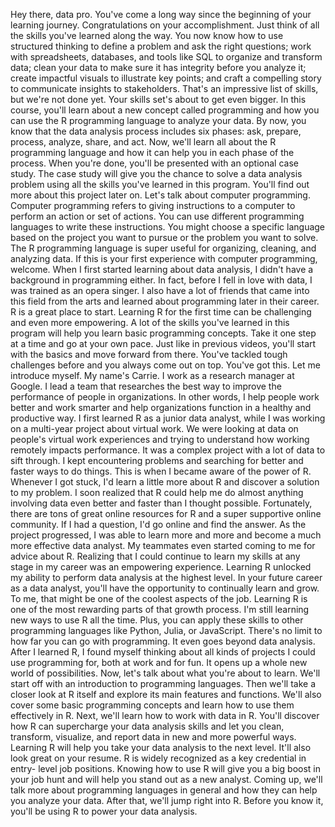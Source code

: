 

Hey there, data pro. You've come a long way since the beginning of your learning journey. Congratulations on your accomplishment. Just think of all the skills you've learned along the way. You now know how to use structured thinking to define a problem and ask the right questions; work with spreadsheets, databases, and tools like SQL to organize and transform data; clean your data to make sure it has integrity before you analyze it; create impactful visuals to illustrate key points; and craft a compelling story to communicate insights to stakeholders. That's an impressive list of skills, but we're not done yet. Your skills set's about to get even bigger. In this course, you'll learn about a new concept called programming and how you can use the R programming language to analyze your data. By now, you know that the data analysis process includes six phases: ask, prepare, process, analyze, share, and act. Now, we'll learn all about the R programming language and how it can help you in each phase of the process. When you're done, you'll be presented with an optional case study. The case study will give you the chance to solve a data analysis problem using all the skills you've learned in this program. You'll find out more about this project later on. Let's talk about computer programming. Computer programming refers to giving instructions to a computer to perform an action or set of actions. You can use different programming languages to write these instructions. You might choose a specific language based on the project you want to pursue or the problem you want to solve. The R programming language is super useful for organizing, cleaning, and analyzing data. If this is your first experience with computer programming, welcome. When I first started learning about data analysis, I didn't have a background in programming either. In fact, before I fell in love with data, I was trained as an opera singer. I also have a lot of friends that came into this field from the arts and learned about programming later in their career. R is a great place to start. Learning R for the first time can be challenging and even more empowering. A lot of the skills you've learned in this program will help you learn basic programming concepts. Take it one step at a time and go at your own pace. Just like in previous videos, you'll start with the basics and move forward from there. You've tackled tough challenges before and you always come out on top. You've got this. Let me introduce myself. My name's Carrie. I work as a research manager at Google. I lead a team that researches the best way to improve the performance of people in organizations. In other words, I help people work better and work smarter and help organizations function in a healthy and productive way. I first learned R as a junior data analyst, while I was working on a multi-year project about virtual work. We were looking at data on people's virtual work experiences and trying to understand how working remotely impacts performance. It was a complex project with a lot of data to sift through. I kept encountering problems and searching for better and faster ways to do things. This is when I became aware of the power of R. Whenever I got stuck, I'd learn a little more about R and discover a solution to my problem. I soon realized that R could help me do almost anything involving data even better and faster than I thought possible. Fortunately, there are tons of great online resources for R and a super supportive online community. If I had a question, I'd go online and find the answer. As the project progressed, I was able to learn more and more and become a much more effective data analyst. My teammates even started coming to me for advice about R. Realizing that I could continue to learn my skills at any stage in my career was an empowering experience. Learning R unlocked my ability to perform data analysis at the highest level. In your future career as a data analyst, you'll have the opportunity to continually learn and grow. To me, that might be one of the coolest aspects of the job. Learning R is one of the most rewarding parts of that growth process. I'm still learning new ways to use R all the time. Plus, you can apply these skills to other programming languages like Python, Julia, or JavaScript. There's no limit to how far you can go with programming. It even goes beyond data analysis. After I learned R, I found myself thinking about all kinds of projects I could use programming for, both at work and for fun. It opens up a whole new world of possibilities. Now, let's talk about what you're about to learn. We'll start off with an introduction to programming languages. Then we'll take a closer look at R itself and explore its main features and functions. We'll also cover some basic programming concepts and learn how to use them effectively in R. Next, we'll learn how to work with data in R. You'll discover how R can supercharge your data analysis skills and let you clean, transform, visualize, and report data in new and more powerful ways. Learning R will help you take your data analysis to the next level. It'll also look great on your resume. R is widely recognized as a key credential in entry- level job positions. Knowing how to use R will give you a big boost in your job hunt and will help you stand out as a new analyst. Coming up, we'll talk more about programming languages in general and how they can help you analyze your data. After that, we'll jump right into R. Before you know it, you'll be using R to power your data analysis.